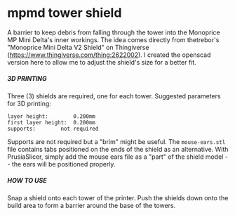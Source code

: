# mpmd tower shield

A barrier to keep debris from falling through the tower into the
Monoprice MP Mini Delta's inner workings. The idea comes directly
from thetrebor's "Monoprice Mini Delta V2 Shield" on Thingiverse
(https://www.thingiverse.com/thing:2622002). I created the openscad
version here to allow me to adjust the shield's size for a better fit.

##### 3D PRINTING

Three (3) shields are required, one for each tower. Suggested parameters
for 3D printing:
```
layer height:        0.200mm
first layer height:  0.200mm
supports:	     not required
```

Supports are not required but a "brim" might be useful. The `mouse-ears.stl`
file contains tabs positioned on the ends of the shield as an alternative.
With PrusiaSlicer, simply add the mouse ears file as a "part" of the shield
model -- the ears will be positioned properly.
   
##### HOW TO USE

Snap a shield onto each tower of the printer. Push the shields down
onto the build area to form a barrier around the base of the towers.
